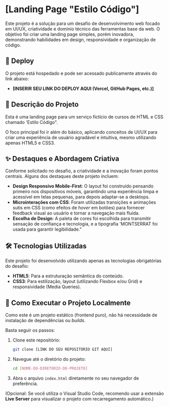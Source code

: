 # [Landing Page "Estilo Código"]

Este projeto é a solução para um desafio de desenvolvimento web focado em UI/UX, criatividade e domínio técnico das ferramentas base da web. O objetivo foi criar uma landing page simples, porém inovadora, demonstrando habilidades em design, responsividade e organização de código.

## 🚀 Deploy

O projeto está hospedado e pode ser acessado publicamente através do link abaixo:

* **[INSERIR SEU LINK DO DEPLOY AQUI (Vercel, GitHub Pages, etc.)]**

## 🎯 Descrição do Projeto

Esta é uma landing page para um serviço fictício de cursos de HTML e CSS chamado 'Estilo Código".

O foco principal foi ir além do básico, aplicando conceitos de UI/UX para criar uma experiência de usuário agradável e intuitiva, mesmo utilizando apenas HTML5 e CSS3.

## ✨ Destaques e Abordagem Criativa

Conforme solicitado no desafio, a criatividade e a inovação foram pontos centrais. Alguns dos destaques deste projeto incluem:

* **Design Responsivo Mobile-First**: O layout foi construído pensando primeiro nos dispositivos móveis, garantindo uma experiência limpa e acessível em telas pequenas, para depois adaptar-se a desktops.
* **Microinterações com CSS**: Foram utilizadas transições e animações sutis em CSS (como efeitos de *hover* em botões) para fornecer feedback visual ao usuário e tornar a navegação mais fluida.
* **Escolha de Design**: A paleta de cores foi escolhida para transmitir sensação de confiança e tecnologia, e a tipografia 'MONTSERRAT foi usada para garantir legibilidade."

## 🛠️ Tecnologias Utilizadas

Este projeto foi desenvolvido utilizando apenas as tecnologias obrigatórias do desafio:

* **HTML5**: Para a estruturação semântica do conteúdo.
* **CSS3**: Para estilização, layout (utilizando Flexbox e/ou Grid) e responsividade (Media Queries).

## 📂 Como Executar o Projeto Localmente

Como este é um projeto estático (frontend puro), não há necessidade de instalação de dependências ou *builds*.

Basta seguir os passos:

1.  Clone este repositório:
    ```bash
    git clone [LINK DO SEU REPOSITÓRIO GIT AQUI]
    ```

2.  Navegue até o diretório do projeto:
    ```bash
    cd [NOME-DO-DIRETORIO-DO-PROJETO]
    ```

3.  Abra o arquivo `index.html` diretamente no seu navegador de preferência.

(Opcional: Se você utiliza o Visual Studio Code, recomendo usar a extensão **Live Server** para visualizar o projeto com recarregamento automático.)


